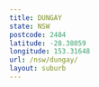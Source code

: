 ```yaml
---
title: DUNGAY
state: NSW
postcode: 2484
latitude: -28.38059
longitude: 153.31648
url: /nsw/dungay/
layout: suburb
---
```

